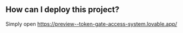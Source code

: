 

## How can I deploy this project?

Simply open https://preview--token-gate-access-system.lovable.app/




